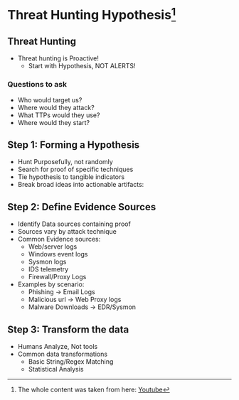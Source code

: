 # Threat Hunting Hypothesis[^1]

## Threat Hunting

- Threat hunting is Proactive! 
    - Start with Hypothesis, NOT ALERTS!

### Questions to ask

- Who would target us?
- Where would they attack?
- What TTPs would they use?
- Where would they start?

## Step 1: Forming a Hypothesis

- Hunt Purposefully, not randomly
- Search for proof of specific techniques
- Tie hypothesis to tangible indicators
- Break broad ideas into actionable artifacts:

## Step 2: Define Evidence Sources

- Identify Data sources containing proof
- Sources vary by attack technique
- Common Evidence sources:
    - Web/server logs
    - Windows event logs
    - Sysmon logs
    - IDS telemetry
    - Firewall/Proxy Logs
- Examples by scenario:
    - Phishing -> Email Logs
    - Malicious url -> Web Proxy logs
    - Malware Downloads -> EDR/Sysmon

## Step 3: Transform the data

- Humans Analyze, Not tools
- Common data transformations
    - Basic String/Regex Matching
    - Statistical Analysis

[^1]: The whole content was taken from here: [Youtube](https://www.youtube.com/watch?v=N8nde4oPZ7U)